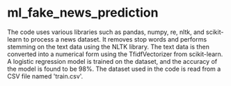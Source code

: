 # ml_fake_news_prediction
The code uses various libraries such as pandas, numpy, re, nltk, and scikit-learn to process a news dataset. It removes stop words and performs stemming on the text data using the NLTK library. The text data is then converted into a numerical form using the TfidfVectorizer from scikit-learn. A logistic regression model is trained on the dataset, and the accuracy of the model is found to be 98%. The dataset used in the code is read from a CSV file named 'train.csv'.
